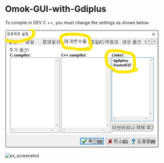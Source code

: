 # Omok-GUI-with-Gdiplus  

To compile in DEV C ++, you must change the settings as shown below.

![ex_screenshot](./screenshot/Devcsetting_LI.jpg)

![ex_screenshot](./screenshot/Devcsetting1_LI.jpgg)
